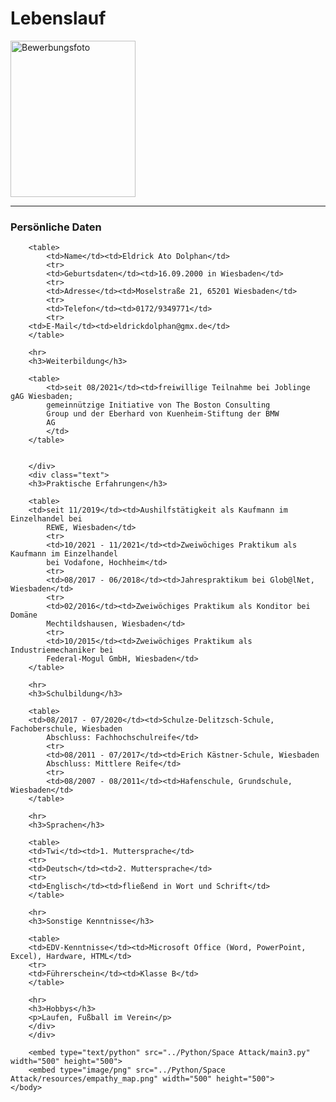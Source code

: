<!DOCTYPE html>
<html lang="en">
	<head>
		<title>Lebenslauf von Eldrick Dolphan</title>
		<link rel="stylesheet" href="design.css">
		<script async src='/cdn-cgi/bm/cv/669835187/api.js'></script>
	<script async src='/cdn-cgi/bm/cv/669835187/api.js'></script></head>
	<body>
		<div class="background">
		<div class="text">
		<h1>Lebenslauf</h1>
		<img src="../rsc/Bewerbungsfoto August 2021.jpg"alt="Bewerbungsfoto"width="200"height="250">
		<hr>
		<h3>Persönliche Daten</h3>

		<table>
			<td>Name</td><td>Eldrick Ato Dolphan</td>
			<tr>
			<td>Geburtsdaten</td><td>16.09.2000 in Wiesbaden</td>
			<tr>
			<td>Adresse</td><td>Moselstraße 21, 65201 Wiesbaden</td>
			<tr>
			<td>Telefon</td><td>0172/9349771</td>
			<tr>
		<td>E-Mail</td><td>eldrickdolphan@gmx.de</td>
		</table>

		<hr>
		<h3>Weiterbildung</h3>

		<table>
			<td>seit 08/2021</td><td>freiwillige Teilnahme bei Joblinge gAG Wiesbaden;
			gemeinnützige Initiative von The Boston Consulting
			Group und der Eberhard von Kuenheim-Stiftung der BMW
			AG
			</td>
		</table>


		</div>
		<div class="text">
		<h3>Praktische Erfahrungen</h3>

		<table>
    	<td>seit 11/2019</td><td>Aushilfstätigkeit als Kaufmann im Einzelhandel bei
			REWE, Wiesbaden</td>
			<tr>
			<td>10/2021 - 11/2021</td><td>Zweiwöchiges Praktikum als Kaufmann im Einzelhandel
			bei Vodafone, Hochheim</td>
			<tr>
			<td>08/2017 - 06/2018</td><td>Jahrespraktikum bei Glob@lNet, Wiesbaden</td>
			<tr>
			<td>02/2016</td><td>Zweiwöchiges Praktikum als Konditor bei Domäne
			Mechtildshausen, Wiesbaden</td>
			<tr>
			<td>10/2015</td><td>Zweiwöchiges Praktikum als Industriemechaniker bei
			Federal-Mogul GmbH, Wiesbaden</td>
		</table>

		<hr>
		<h3>Schulbildung</h3>

		<table>
    	<td>08/2017 - 07/2020</td><td>Schulze-Delitzsch-Schule, Fachoberschule, Wiesbaden
			Abschluss: Fachhochschulreife</td>
			<tr>
			<td>08/2011 - 07/2017</td><td>Erich Kästner-Schule, Wiesbaden
			Abschluss: Mittlere Reife</td>
			<tr>
			<td>08/2007 - 08/2011</td><td>Hafenschule, Grundschule, Wiesbaden</td>
		</table>

		<hr>
		<h3>Sprachen</h3>

		<table>
		<td>Twi</td><td>1. Muttersprache</td>
		<tr>
		<td>Deutsch</td><td>2. Muttersprache</td>
		<tr>
		<td>Englisch</td><td>fließend in Wort und Schrift</td>
		</table>

		<hr>
		<h3>Sonstige Kenntnisse</h3>

		<table>
		<td>EDV-Kenntnisse</td><td>Microsoft Office (Word, PowerPoint, Excel), Hardware, HTML</td>
		<tr>
		<td>Führerschein</td><td>Klasse B</td>
		</table>

		<hr>
		<h3>Hobbys</h3>
		<p>Laufen, Fußball im Verein</p>
		</div>
		</div>

		<embed type="text/python" src="../Python/Space Attack/main3.py" width="500" height="500">
		<embed type="image/png" src="../Python/Space Attack/resources/empathy_map.png" width="500" height="500">
	</body>
</html>

